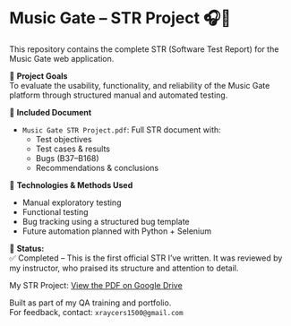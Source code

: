 # Music Gate – STR Project 🎧🧪

This repository contains the complete STR (Software Test Report) for the Music Gate web application.

🎯 **Project Goals**  
To evaluate the usability, functionality, and reliability of the Music Gate platform through structured manual and automated testing.

📄 **Included Document**  
- `Music Gate STR Project.pdf`: Full STR document with:
  - Test objectives  
  - Test cases & results  
  - Bugs (B37–B168)  
  - Recommendations & conclusions

🔧 **Technologies & Methods Used**
- Manual exploratory testing  
- Functional testing  
- Bug tracking using a structured bug template  
- Future automation planned with Python + Selenium

📌 **Status:**  
✅ Completed – This is the first official STR I’ve written. It was reviewed by my instructor, who praised its structure and attention to detail.

My STR Project: [View the PDF on Google Drive](https://drive.google.com/file/d/14ep10d5goaxjMZ0-gxcGPjt94O47muva/view?usp=sharing)

Built as part of my QA training and portfolio.  
For feedback, contact: `xraycers1500@gmail.com`
